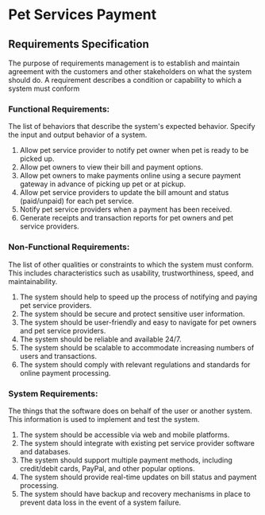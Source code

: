 # Pet Services Payment

## Requirements Specification

The purpose of requirements management is to establish and maintain agreement with the customers and other stakeholders on what the system should do.
A requirement describes a condition or capability to which a system must conform


### Functional Requirements:
The list of behaviors that describe the system's expected behavior. Specify the input and output behavior of a system.
1. Allow pet service provider to notify pet owner when pet is ready to be picked up.
1. Allow pet owners to view their bill and payment options.
1. Allow pet owners to make payments online using a secure payment gateway in advance of picking up pet or at pickup.
1. Allow pet service providers to update the bill amount and status (paid/unpaid) for each pet service.
1. Notify pet service providers when a payment has been received.
1. Generate receipts and transaction reports for pet owners and pet service providers.

### Non-Functional Requirements:
The list of other qualities or constraints to which the system must conform. This includes characteristics such as usability, trustworthiness, speed, and maintainability.

1. The system should help to speed up the process of notifying and paying pet service providers.
2. The system should be secure and protect sensitive user information.
1. The system should be user-friendly and easy to navigate for pet owners and pet service providers. 
1. The system should be reliable and available 24/7.
1. The system should be scalable to accommodate increasing numbers of users and transactions.
1. The system should comply with relevant regulations and standards for online payment processing.

### System Requirements:
The things that the software does on behalf of the user or another system. This information is used to implement and test the system.
1. The system should be accessible via web and mobile platforms.
1. The system should integrate with existing pet service provider software and databases.
1. The system should support multiple payment methods, including credit/debit cards, PayPal, and other popular options.
1. The system should provide real-time updates on bill status and payment processing.
1. The system should have backup and recovery mechanisms in place to prevent data loss in the event of a system failure.
